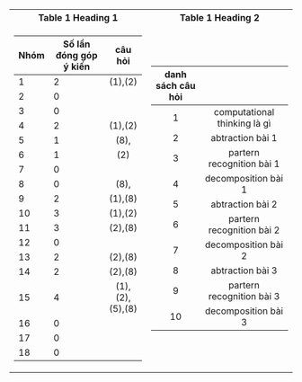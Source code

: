 <table>
<tr><th>Table 1 Heading 1 </th><th>Table 1 Heading 2</th></tr>
<tr><td>

| Nhóm | Số lần đóng góp ý kiến |     câu hỏi     | 
|------|------------------------|:---------------:|
| 1    | 2                      |         (1),(2) |
| 2    | 0                      |                 |
| 3    | 0                      |                 |
| 4    | 2                      |         (1),(2) |
| 5    | 1                      |            (8), |
| 6    | 1                      |             (2) |
| 7    | 0                      |                 |
| 8    | 0                      |            (8), |
| 9    | 2                      |         (1),(8) |
| 10   | 3                      |         (1),(2) |
| 11   | 3                      |         (2),(8) |
| 12   | 0                      |                 |
| 13   | 2                      |         (2),(8) |
| 14   | 2                      |         (2),(8) |
| 15   | 4                      | (1),(2),(5),(8) |
| 16   | 0                      |                 |
| 17   | 0                      |                 |
| 18   | 0                      |                 |

</td><td>
  
| danh sách câu hỏi |                                |
|:-----------------:|:------------------------------:|
| 1                 | computational   thinking là gì |
| 2                 | abtraction bài   1             |
| 3                 | partern   recognition bài 1    |
| 4                 | decomposition   bài 1          |
| 5                 | abtraction bài   2             |
| 6                 | partern   recognition bài 2    |
| 7                 | decomposition   bài 2          |
| 8                 | abtraction bài   3             |
| 9                 | partern   recognition bài 3    |
| 10                | decomposition   bài 3          |

</td></tr> </table>
